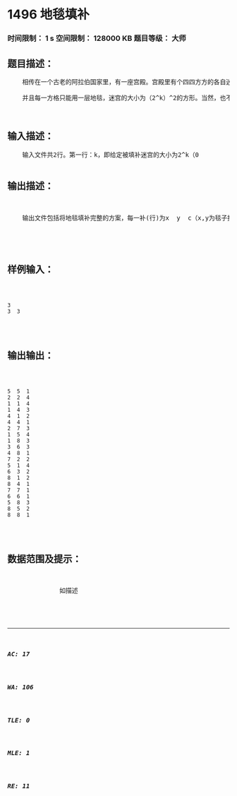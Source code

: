 # 1496 地毯填补   
### 时间限制： 1 s     空间限制： 128000 KB     题目等级： 大师  
## 题目描述：  

<pre>
    相传在一个古老的阿拉伯国家里，有一座宫殿。宫殿里有个四四方方的各自迷宫，国王选择驸马的方法非常特殊，也非常简单：公主站在其中一个方格子上，只要谁能用地毯将除公主站立的地方意外的所有地方盖上，美丽漂亮聪慧的公主就是他的人了。公主这一方格不能用地毯盖住，毯子的形状有所规定，只能有4种选择，如下图所示：
 
    并且每一方格只能用一层地毯，迷宫的大小为（2^k）^2的方形。当然，也不能让公主无限制地在那儿等，所以实现时限为1s。
 

</pre>
  
  
## 输入描述：  

<pre>
    输入文件共2行。第一行：k，即给定被填补迷宫的大小为2^k（0<k<=10）；第二行：x y，即给出公主所在方格的坐标（x为行坐标，y为列坐标），x和y之间有一个空格隔开。
</pre>
  
  
## 输出描述：  

<pre>
    输出文件包括将地毯填补完整的方案，每一补(行)为x  y  c（x,y为毯子拐角的行坐标和列坐标，c为使用毯子的形状，具体见上面的图，毯子形状分别用1、2、3、4表示，x、y、c之间用一个空格隔开）。

</pre>
  
  
## 样例输入：  

<pre><code>
3
3  3
</code></pre>
  
  
## 输出输出：  

<pre><code>
5  5  1
2  2  4
1  1  4
1  4  3
4  1  2
4  4  1
2  7  3
1  5  4
1  8  3
3  6  3
4  8  1
7  2  2
5  1  4
6  3  2
8  1  2
8  4  1
7  7  1
6  6  1
5  8  3
8  5  2
8  8  1
</code></pre>
  
  
## 数据范围及提示：  

<pre>
              如描述
            </pre>
  
  
***  

##### AC: 17  
##### WA: 106  
##### TLE: 0  
##### MLE: 1  
##### RE: 11  
